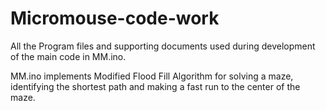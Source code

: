# Micromouse-code-work
All the Program files and supporting documents used during development of the main code in MM.ino.

MM.ino implements Modified Flood Fill Algorithm for solving a maze, identifying the shortest path and making a fast run to the center of the maze. 

